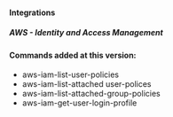 
#### Integrations
##### AWS - Identity and Access Management
#### Commands added at this version:
* aws-iam-list-user-policies
* aws-iam-list-attached user-polices
* aws-iam-list-attached-group-policies
* aws-iam-get-user-login-profile
